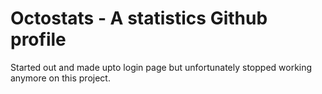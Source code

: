 # Octostats - A statistics Github profile

Started out and made upto login page but unfortunately stopped working anymore on this project.
